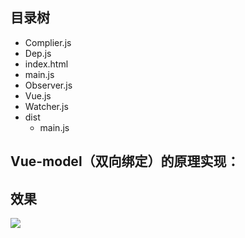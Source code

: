 ## 目录树
- Complier.js
- Dep.js
- index.html
- main.js
- Observer.js
- Vue.js
- Watcher.js       
- dist
    - main.js

## Vue-model（双向绑定）的原理实现：

## 效果
![](https://lz-007-blog.oss-cn-beijing.aliyuncs.com/vue-model-js.gif)